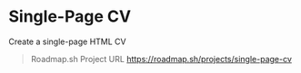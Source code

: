 # Single-Page CV
Create a single-page HTML CV


> Roadmap.sh Project URL
https://roadmap.sh/projects/single-page-cv
